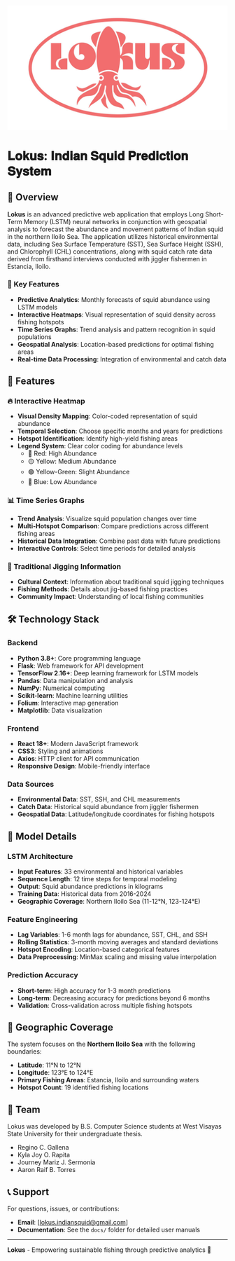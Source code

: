![image alt](https://github.com/aaronraiftorres/Lokus-Webapp/blob/402664644f18ed0defe45052fcf40c112d9438e2/LOKUS.jpg)


# 𝐋𝐨𝐤𝐮𝐬: 𝐈𝐧𝐝𝐢𝐚𝐧 𝐒𝐪𝐮𝐢𝐝 𝐏𝐫𝐞𝐝𝐢𝐜𝐭𝐢𝐨𝐧 𝐒𝐲𝐬𝐭𝐞𝐦

## 📖 Overview

**Lokus** is an advanced predictive web application that employs Long Short-Term Memory (LSTM) neural networks in conjunction with geospatial analysis to forecast the abundance and movement patterns of Indian squid in the northern Iloilo Sea. The application utilizes historical environmental data, including Sea Surface Temperature (SST), Sea Surface Height (SSH), and Chlorophyll (CHL) concentrations, along with squid catch rate data derived from firsthand interviews conducted with jiggler fishermen in Estancia, Iloilo.

### 🎯 Key Features

- **Predictive Analytics**: Monthly forecasts of squid abundance using LSTM models
- **Interactive Heatmaps**: Visual representation of squid density across fishing hotspots
- **Time Series Graphs**: Trend analysis and pattern recognition in squid populations
- **Geospatial Analysis**: Location-based predictions for optimal fishing areas
- **Real-time Data Processing**: Integration of environmental and catch data

## 🚀 Features

### 🔥 Interactive Heatmap
- **Visual Density Mapping**: Color-coded representation of squid abundance
- **Temporal Selection**: Choose specific months and years for predictions
- **Hotspot Identification**: Identify high-yield fishing areas
- **Legend System**: Clear color coding for abundance levels
  - 🔴 Red: High Abundance
  - 🟡 Yellow: Medium Abundance  
  - 🟢 Yellow-Green: Slight Abundance
  - 🔵 Blue: Low Abundance

### 📊 Time Series Graphs
- **Trend Analysis**: Visualize squid population changes over time
- **Multi-Hotspot Comparison**: Compare predictions across different fishing areas
- **Historical Data Integration**: Combine past data with future predictions
- **Interactive Controls**: Select time periods for detailed analysis

### 🎣 Traditional Jigging Information
- **Cultural Context**: Information about traditional squid jigging techniques
- **Fishing Methods**: Details about jig-based fishing practices
- **Community Impact**: Understanding of local fishing communities

## 🛠️ Technology Stack

### Backend
- **Python 3.8+**: Core programming language
- **Flask**: Web framework for API development
- **TensorFlow 2.16+**: Deep learning framework for LSTM models
- **Pandas**: Data manipulation and analysis
- **NumPy**: Numerical computing
- **Scikit-learn**: Machine learning utilities
- **Folium**: Interactive map generation
- **Matplotlib**: Data visualization

### Frontend
- **React 18+**: Modern JavaScript framework
- **CSS3**: Styling and animations
- **Axios**: HTTP client for API communication
- **Responsive Design**: Mobile-friendly interface

### Data Sources
- **Environmental Data**: SST, SSH, and CHL measurements
- **Catch Data**: Historical squid abundance from jiggler fishermen
- **Geospatial Data**: Latitude/longitude coordinates for fishing hotspots


## 🔬 Model Details

### LSTM Architecture
- **Input Features**: 33 environmental and historical variables
- **Sequence Length**: 12 time steps for temporal modeling
- **Output**: Squid abundance predictions in kilograms
- **Training Data**: Historical data from 2016-2024
- **Geographic Coverage**: Northern Iloilo Sea (11-12°N, 123-124°E)

### Feature Engineering
- **Lag Variables**: 1-6 month lags for abundance, SST, CHL, and SSH
- **Rolling Statistics**: 3-month moving averages and standard deviations
- **Hotspot Encoding**: Location-based categorical features
- **Data Preprocessing**: MinMax scaling and missing value interpolation

### Prediction Accuracy
- **Short-term**: High accuracy for 1-3 month predictions
- **Long-term**: Decreasing accuracy for predictions beyond 6 months
- **Validation**: Cross-validation across multiple fishing hotspots

## 🌊 Geographic Coverage

The system focuses on the **Northern Iloilo Sea** with the following boundaries:
- **Latitude**: 11°N to 12°N
- **Longitude**: 123°E to 124°E
- **Primary Fishing Areas**: Estancia, Iloilo and surrounding waters
- **Hotspot Count**: 19 identified fishing locations


## 👥 Team

Lokus was developed by B.S. Computer Science students at West Visayas State University for their undergraduate thesis.

- Regino C. Gallena
- Kyla Joy O. Rapita
- Journey Mariz J. Sermonia
- Aaron Raif B. Torres


## 📞 Support

For questions, issues, or contributions:
- **Email**: [lokus.indiansquid@gmail.com]
- **Documentation**: See the `docs/` folder for detailed user manuals

---

**Lokus** - Empowering sustainable fishing through predictive analytics 🦑
